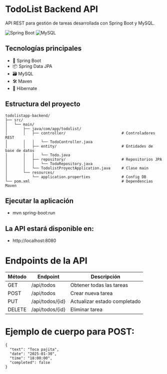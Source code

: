 # TodoList Backend API

API REST para gestión de tareas desarrollada con Spring Boot y MySQL.

![Spring Boot](https://img.shields.io/badge/Spring_Boot-3.4.2-green)
![MySQL](https://img.shields.io/badge/MySQL-8.0-blue)

## Tecnologías principales
- 🍃 Spring Boot
- 📦 Spring Data JPA
- 🗃️ MySQL
- 🛠️ Maven
- 🔄 Hibernate


## Estructura del proyecto
```
todolistapp-backend/
├── src/
│   └── main/
│       ├── java/com/app/todolist/
│       │   ├── controller/                         # Controladores REST
│       │   │   └── TodoController.java
│       │   ├── entity/                             # Entidades de base de datos
│       │   │   └── Todo.java
│       │   ├── repository/                         # Repositorios JPA
│       │   │   └── TodoRepository.java
│       │   └── TodolistProyectApplication.java     # Clase main
│       └── resources/
│           └── application.properties              # Config DB
└── pom.xml                                         # Dependencias Maven
```

## Ejecutar la aplicación
- mvn spring-boot:run


## La API estará disponible en:
- http://localhost:8080


# Endpoints de la API

| Método | Endpoint       | Descripción                    |
|--------|----------------|--------------------------------|
| GET    | /api/todos     | Obtener todas las tareas       |
| POST   | /api/todos     | Crear nueva tarea              |
| PUT    | /api/todos/{id}| Actualizar estado completado   |
| DELETE | /api/todos/{id}| Eliminar tarea                 |


# Ejemplo de cuerpo para POST:
```
{
  "text": "Toca pajita",
  "date": "2025-01-30",
  "time": "18:00:00",
  "completed": false
}
```
